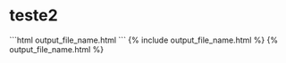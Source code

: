 # teste2

<div w3-include-html="output_file_name.html"></div>
```html
output_file_name.html
```
{% include output_file_name.html %}
{% output_file_name.html %}
